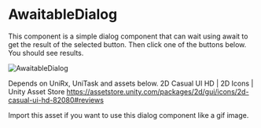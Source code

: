 # AwaitableDialog


This component is a simple dialog component that can wait using await to get the result of the selected button.
Then click one of the buttons below. You should see results.

![AwaitableDialog](https://user-images.githubusercontent.com/33142993/211649895-8333fc82-b2e2-4cff-b012-eed2aad42750.gif)

Depends on UniRx, UniTask and assets below.
2D Casual UI HD | 2D Icons | Unity Asset Store
https://assetstore.unity.com/packages/2d/gui/icons/2d-casual-ui-hd-82080#reviews

Import this asset if you want to use this dialog component like a gif image.
